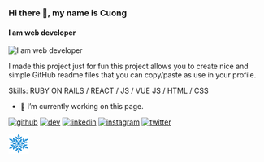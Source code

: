 ### Hi there 👋, my name is Cuong
#### I am web developer
![I am web developer](https://raw.githubusercontent.com/duongvancuong/duongvancuong/master/coder.gif)

I made this project just for fun this project allows you to create nice and simple GitHub readme files that you can copy/paste as use in your profile.

Skills: RUBY ON RAILS / REACT / JS / VUE JS / HTML / CSS

- 🔭 I’m currently working on this page. 


[<img src='https://cdn.jsdelivr.net/npm/simple-icons@3.0.1/icons/github.svg' alt='github' height='40'>](https://github.com/duongvancuong)  [<img src='https://cdn.jsdelivr.net/npm/simple-icons@3.0.1/icons/dev-dot-to.svg' alt='dev' height='40'>](https://dev.to/tekfun)  [<img src='https://cdn.jsdelivr.net/npm/simple-icons@3.0.1/icons/linkedin.svg' alt='linkedin' height='40'>](https://www.linkedin.com/in/duong-van-cuong-57521a120//)  [<img src='https://cdn.jsdelivr.net/npm/simple-icons@3.0.1/icons/instagram.svg' alt='instagram' height='40'>](https://www.instagram.com/tekfun.js/)  [<img src='https://cdn.jsdelivr.net/npm/simple-icons@3.0.1/icons/twitter.svg' alt='twitter' height='40'>](https://twitter.com/vancuong279)  

<a href='https://archiveprogram.github.com/'><img src='https://raw.githubusercontent.com/acervenky/animated-github-badges/master/assets/acbadge.gif' width='40' height='40'></a> 

